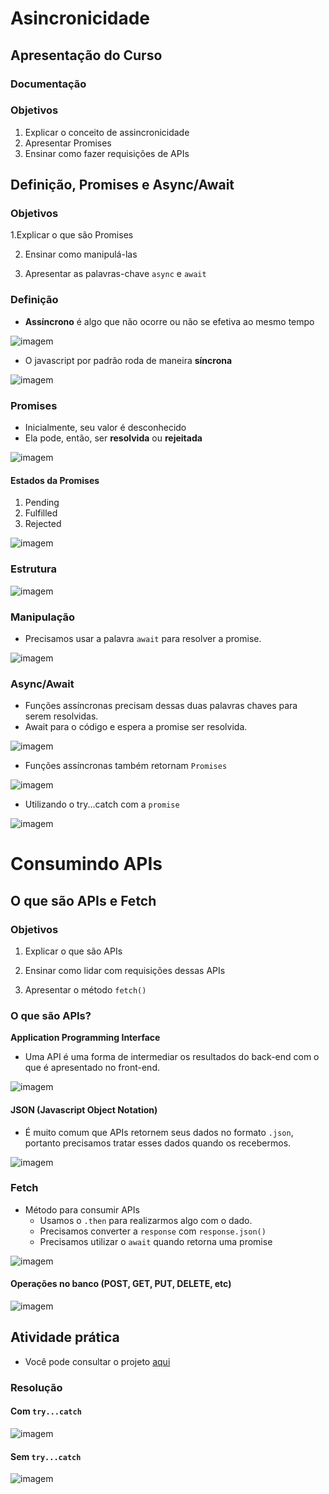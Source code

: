 # Asincronicidade

## Apresentação do Curso

### Documentação


### Objetivos
1. Explicar o conceito de assincronicidade
2. Apresentar Promises
3. Ensinar como fazer requisições de APIs

## Definição, Promises e Async/Await

### Objetivos

1.Explicar o que são Promises

2. Ensinar como manipulá-las

3. Apresentar as palavras-chave `async` e `await`

### Definição
- **Assíncrono** é algo que não ocorre ou não se efetiva ao mesmo tempo

![imagem](https://s3.us-west-2.amazonaws.com/secure.notion-static.com/e5865c84-10f8-4d6d-876a-f4b662ab3d84/Untitled.png?X-Amz-Algorithm=AWS4-HMAC-SHA256&X-Amz-Content-Sha256=UNSIGNED-PAYLOAD&X-Amz-Credential=AKIAT73L2G45EIPT3X45%2F20220428%2Fus-west-2%2Fs3%2Faws4_request&X-Amz-Date=20220428T144948Z&X-Amz-Expires=86400&X-Amz-Signature=0cfeb2469e56d0ff76d334f5f17c3f7302dc3c4232af91cf62cedcc23145d60b&X-Amz-SignedHeaders=host&response-content-disposition=filename%20%3D%22Untitled.png%22&x-id=GetObject)

- O javascript por padrão roda de maneira **síncrona**

![imagem](https://s3.us-west-2.amazonaws.com/secure.notion-static.com/93e0860c-d1a6-4dab-8b35-41938eb545d3/Untitled.png?X-Amz-Algorithm=AWS4-HMAC-SHA256&X-Amz-Content-Sha256=UNSIGNED-PAYLOAD&X-Amz-Credential=AKIAT73L2G45EIPT3X45%2F20220428%2Fus-west-2%2Fs3%2Faws4_request&X-Amz-Date=20220428T145010Z&X-Amz-Expires=86400&X-Amz-Signature=0331ff54f29e2efa7efef9db9dff2a4443463c3af226601fa8a185a25ce249db&X-Amz-SignedHeaders=host&response-content-disposition=filename%20%3D%22Untitled.png%22&x-id=GetObject)

### Promises
- Inicialmente, seu valor é desconhecido
- Ela pode, então, ser **resolvida** ou **rejeitada**

![imagem](https://s3.us-west-2.amazonaws.com/secure.notion-static.com/976a487f-c52c-477f-a84a-b05736050ca0/Untitled.png?X-Amz-Algorithm=AWS4-HMAC-SHA256&X-Amz-Content-Sha256=UNSIGNED-PAYLOAD&X-Amz-Credential=AKIAT73L2G45EIPT3X45%2F20220428%2Fus-west-2%2Fs3%2Faws4_request&X-Amz-Date=20220428T144919Z&X-Amz-Expires=86400&X-Amz-Signature=efdfbcbdce6d669c42bc813773035ecf2a35230bfae0c9cf3a71d794ddbcd39b&X-Amz-SignedHeaders=host&response-content-disposition=filename%20%3D%22Untitled.png%22&x-id=GetObject)

#### Estados da Promises
1. Pending
2. Fulfilled
3. Rejected

![imagem](https://s3.us-west-2.amazonaws.com/secure.notion-static.com/f1c688e7-d0af-4e6b-8d30-37d0336ad48b/Untitled.png?X-Amz-Algorithm=AWS4-HMAC-SHA256&X-Amz-Content-Sha256=UNSIGNED-PAYLOAD&X-Amz-Credential=AKIAT73L2G45EIPT3X45%2F20220428%2Fus-west-2%2Fs3%2Faws4_request&X-Amz-Date=20220428T144909Z&X-Amz-Expires=86400&X-Amz-Signature=f78d02a6f222e077acad93148ca4090ee99d2644b422b5ef625bd7433fdcd07f&X-Amz-SignedHeaders=host&response-content-disposition=filename%20%3D%22Untitled.png%22&x-id=GetObject)

### Estrutura

![imagem](https://s3.us-west-2.amazonaws.com/secure.notion-static.com/9bf8861e-36d3-4784-98a6-010b98ddbfe3/Untitled.png?X-Amz-Algorithm=AWS4-HMAC-SHA256&X-Amz-Content-Sha256=UNSIGNED-PAYLOAD&X-Amz-Credential=AKIAT73L2G45EIPT3X45%2F20220428%2Fus-west-2%2Fs3%2Faws4_request&X-Amz-Date=20220428T144858Z&X-Amz-Expires=86400&X-Amz-Signature=bfe6200318b35999dd1394fe05817a4db46be552e47c1a532d6dbd58db5c31f8&X-Amz-SignedHeaders=host&response-content-disposition=filename%20%3D%22Untitled.png%22&x-id=GetObject)
### Manipulação
- Precisamos usar a palavra `await` para resolver a promise.

![imagem](https://s3.us-west-2.amazonaws.com/secure.notion-static.com/eea75a17-4b43-41f9-a7c3-ef5eb47351db/Untitled.png?X-Amz-Algorithm=AWS4-HMAC-SHA256&X-Amz-Content-Sha256=UNSIGNED-PAYLOAD&X-Amz-Credential=AKIAT73L2G45EIPT3X45%2F20220428%2Fus-west-2%2Fs3%2Faws4_request&X-Amz-Date=20220428T144848Z&X-Amz-Expires=86400&X-Amz-Signature=334e0916548b79db70f45c30eb7560accee480e6a8f54795826b185695f5d8e1&X-Amz-SignedHeaders=host&response-content-disposition=filename%20%3D%22Untitled.png%22&x-id=GetObject)

### Async/Await
- Funções assíncronas precisam dessas duas palavras chaves para serem resolvidas.
- Await para o código e espera a promise ser resolvida.

![imagem](https://s3.us-west-2.amazonaws.com/secure.notion-static.com/66e1b4d8-36f2-4062-a813-0f1581350b0e/Untitled.png?X-Amz-Algorithm=AWS4-HMAC-SHA256&X-Amz-Content-Sha256=UNSIGNED-PAYLOAD&X-Amz-Credential=AKIAT73L2G45EIPT3X45%2F20220428%2Fus-west-2%2Fs3%2Faws4_request&X-Amz-Date=20220428T145158Z&X-Amz-Expires=86400&X-Amz-Signature=2c7a56e754cac9544627396f2eda39b0c7d7cd8a153adfd6374ba97e56448fe0&X-Amz-SignedHeaders=host&response-content-disposition=filename%20%3D%22Untitled.png%22&x-id=GetObject)

- Funções assíncronas também retornam `Promises`

![imagem](https://s3.us-west-2.amazonaws.com/secure.notion-static.com/a35f051a-94d9-459d-8f35-29e98a8c4485/Untitled.png?X-Amz-Algorithm=AWS4-HMAC-SHA256&X-Amz-Content-Sha256=UNSIGNED-PAYLOAD&X-Amz-Credential=AKIAT73L2G45EIPT3X45%2F20220428%2Fus-west-2%2Fs3%2Faws4_request&X-Amz-Date=20220428T145247Z&X-Amz-Expires=86400&X-Amz-Signature=290234fbd3b3f2a0c8b7f47e7b28fb232f6a8cfa2afb4c1f9c28dfbf86c402ec&X-Amz-SignedHeaders=host&response-content-disposition=filename%20%3D%22Untitled.png%22&x-id=GetObject)

- Utilizando o try...catch com a `promise`

![imagem](https://s3.us-west-2.amazonaws.com/secure.notion-static.com/8ae15c77-cc24-44ed-8015-9c09c81acbbd/Untitled.png?X-Amz-Algorithm=AWS4-HMAC-SHA256&X-Amz-Content-Sha256=UNSIGNED-PAYLOAD&X-Amz-Credential=AKIAT73L2G45EIPT3X45%2F20220428%2Fus-west-2%2Fs3%2Faws4_request&X-Amz-Date=20220428T145327Z&X-Amz-Expires=86400&X-Amz-Signature=423cd4504e7cdf7616e994189bd20c3f5663617e10da21f23413e18ad44765b4&X-Amz-SignedHeaders=host&response-content-disposition=filename%20%3D%22Untitled.png%22&x-id=GetObject)

# Consumindo APIs

## O que são APIs e Fetch

### Objetivos

1. Explicar o que são APIs

2. Ensinar como lidar com requisições dessas APIs

3. Apresentar o método `fetch()`

### O que são APIs?
**Application Programming Interface**
- Uma API é uma forma de intermediar os resultados do back-end com o que é apresentado no front-end.

![imagem](https://s3.us-west-2.amazonaws.com/secure.notion-static.com/ce59530a-e7fb-4963-9583-37927bf14472/Untitled.png?X-Amz-Algorithm=AWS4-HMAC-SHA256&X-Amz-Content-Sha256=UNSIGNED-PAYLOAD&X-Amz-Credential=AKIAT73L2G45EIPT3X45%2F20220428%2Fus-west-2%2Fs3%2Faws4_request&X-Amz-Date=20220428T150717Z&X-Amz-Expires=86400&X-Amz-Signature=3760ff5095505840f0898a70a9a8f0d9cb4028a915b317e053bbe60d70508861&X-Amz-SignedHeaders=host&response-content-disposition=filename%20%3D%22Untitled.png%22&x-id=GetObject)
#### JSON (Javascript Object Notation)
- É muito comum que APIs retornem seus dados no formato `.json`, portanto precisamos tratar esses dados quando os recebermos.

![imagem](https://s3.us-west-2.amazonaws.com/secure.notion-static.com/40373e1d-f62e-4dbe-a571-be43282c8b07/Untitled.png?X-Amz-Algorithm=AWS4-HMAC-SHA256&X-Amz-Content-Sha256=UNSIGNED-PAYLOAD&X-Amz-Credential=AKIAT73L2G45EIPT3X45%2F20220428%2Fus-west-2%2Fs3%2Faws4_request&X-Amz-Date=20220428T150709Z&X-Amz-Expires=86400&X-Amz-Signature=4a49479d6adbc2af11c424f50af55a4f91cbedf3eb2a55f929d1081714c5585b&X-Amz-SignedHeaders=host&response-content-disposition=filename%20%3D%22Untitled.png%22&x-id=GetObject)

### Fetch
- Método para consumir APIs
    - Usamos o `.then` para realizarmos algo com o dado.
    - Precisamos converter a `response` com `response.json()`
    - Precisamos utilizar o `await` quando retorna uma promise

![imagem](https://s3.us-west-2.amazonaws.com/secure.notion-static.com/b69a5582-f6fa-4786-89fd-c6cce2707030/Untitled.png?X-Amz-Algorithm=AWS4-HMAC-SHA256&X-Amz-Content-Sha256=UNSIGNED-PAYLOAD&X-Amz-Credential=AKIAT73L2G45EIPT3X45%2F20220428%2Fus-west-2%2Fs3%2Faws4_request&X-Amz-Date=20220428T150613Z&X-Amz-Expires=86400&X-Amz-Signature=8802e640a205fe5971c3c4265f9bf41e95ab498044019d1cd2fa9274e1e8cbf4&X-Amz-SignedHeaders=host&response-content-disposition=filename%20%3D%22Untitled.png%22&x-id=GetObject)

#### Operações no banco (POST, GET, PUT, DELETE, etc)

![imagem](https://s3.us-west-2.amazonaws.com/secure.notion-static.com/501b51d1-d9aa-4900-a1c6-677ec484f58c/Untitled.png?X-Amz-Algorithm=AWS4-HMAC-SHA256&X-Amz-Content-Sha256=UNSIGNED-PAYLOAD&X-Amz-Credential=AKIAT73L2G45EIPT3X45%2F20220428%2Fus-west-2%2Fs3%2Faws4_request&X-Amz-Date=20220428T150659Z&X-Amz-Expires=86400&X-Amz-Signature=a281c447bcf7592fc9526b27339b2b377fb27a8e6480910a3e3006cedf0a3a2c&X-Amz-SignedHeaders=host&response-content-disposition=filename%20%3D%22Untitled.png%22&x-id=GetObject)

## Atividade prática

- Você pode consultar o projeto [aqui](./projeto-cat-generator/)

### Resolução

#### Com `try...catch`

![imagem](https://s3.us-west-2.amazonaws.com/secure.notion-static.com/a75b3f54-bd47-42ff-a3f0-abf4fa4ce212/Untitled.png?X-Amz-Algorithm=AWS4-HMAC-SHA256&X-Amz-Content-Sha256=UNSIGNED-PAYLOAD&X-Amz-Credential=AKIAT73L2G45EIPT3X45%2F20220428%2Fus-west-2%2Fs3%2Faws4_request&X-Amz-Date=20220428T162830Z&X-Amz-Expires=86400&X-Amz-Signature=27d7db8099e11ffc45ab8235827dc8a9f6383923d190dd62f7c40c7a4ef167a9&X-Amz-SignedHeaders=host&response-content-disposition=filename%20%3D%22Untitled.png%22&x-id=GetObject)

#### Sem `try...catch`

![imagem](https://s3.us-west-2.amazonaws.com/secure.notion-static.com/d5b00b04-5e5e-40d8-9264-18f7672ab549/Untitled.png?X-Amz-Algorithm=AWS4-HMAC-SHA256&X-Amz-Content-Sha256=UNSIGNED-PAYLOAD&X-Amz-Credential=AKIAT73L2G45EIPT3X45%2F20220428%2Fus-west-2%2Fs3%2Faws4_request&X-Amz-Date=20220428T162943Z&X-Amz-Expires=86400&X-Amz-Signature=5f4815d35a1b8481c1cb4fcff226b38b62f67914944cff019ab0b3a128d29caf&X-Amz-SignedHeaders=host&response-content-disposition=filename%20%3D%22Untitled.png%22&x-id=GetObject)